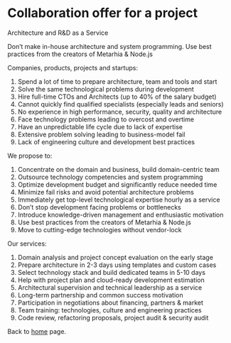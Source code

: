 # Сollaboration offer for a project

Architecture and R&D as a Service

Don’t make in-house architecture and system programming.
Use best practices from the creators of Metarhia & Node.js

Companies, products, projects and startups:
1. Spend a lot of time to prepare architecture, team and tools and start
2. Solve the same technological problems during development
3. Hire full-time CTOs and Architects (up to 40% of the salary budget)
4. Сannot quickly find qualified specialists (especially leads and seniors)
5. No experience in high performance, security, quality and architecture
6. Face technology problems leading to overcost and overtime
7. Have an unpredictable life cycle due to lack of expertise
8. Extensive problem solving leading to business-model fail
9. Lack of engineering culture and development best practices

We propose to:
1. Concentrate on the domain and business, build domain-centric team
2. Outsource technology competencies and system programming
3. Optimize development budget and significantly reduce needed time
4. Minimize fail risks and avoid potential architecture problems
5. Immediately get top-level technological expertise hourly as a service
6. Don’t stop development facing problems or bottlenecks
7. Introduce knowledge-driven management and enthusiastic motivation
8. Use best practices from the creators of Metarhia & Node.js
9. Move to cutting-edge technologies without vendor-lock

Our services:
1. Domain analysis and project concept evaluation on the early stage
2. Prepare architecture in 2-3 days using templates and custom cases
3. Select technology stack and build dedicated teams in 5-10 days
4. Help with project plan and cloud-ready development estimation
5. Architectural supervision and technical leadership as a service
6. Long-term partnership and common success motivation
7. Participation in negotiations about financing, partners & market
8. Team training: technologies, culture and engineering practices
9. Code review, refactoring proposals, project audit & security audit

Back to [home](home.md) page.
